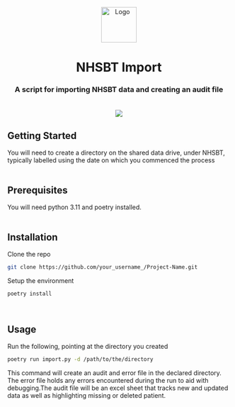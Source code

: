 <br />
<div align="center">
  <a href="https://github.com/renalreg/nhsbt_import">
    <img src="" alt="Logo" width="80" height="80">
  </a>

  <h1 align="center">NHSBT Import</h1>

  <h3 align="center">
    A script for importing NHSBT data and creating an audit file
    <br/>
    <br/>
    
</div>


<div align="center">

<a>[![][issues-shield]][issues-url]</a>

</div>

## Getting Started
You will need to create a directory on the shared data drive, under NHSBT,  typically labelled using the date on which you commenced the process 
<br/><br/>

## Prerequisites
You will need python 3.11 and poetry installed. 
<br/><br/>

## Installation
Clone the repo
```sh
git clone https://github.com/your_username_/Project-Name.git
```
Setup the environment
```sh
poetry install
```
<br/>

## Usage
Run the following, pointing at the directory you created

```sh
poetry run import.py -d /path/to/the/directory
```

This command will create an audit and error file in the declared directory. The error file holds any errors encountered during the run to aid with debugging.The audit file will be an excel sheet that tracks new and updated data as well as highlighting missing or deleted patient.
<br/><br/>


[issues-shield]: https://img.shields.io/badge/Issues-5-blue?style=for-the-badge
[issues-url]: https://renalregistry.atlassian.net/jira/software/projects/NHSBT/boards/19


